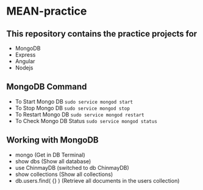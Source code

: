 
# MEAN-practice

## This repository contains the practice projects for

* MongoDB
* Express
* Angular
* Nodejs

## MongoDB Command
* To Start Mongo DB `sudo service mongod start`
* To Stop Mongo DB `sudo service mongod stop`
* To Restart Mongo DB `sudo service mongod restart`
* To Check Mongo DB Status `sudo service mongod status`

## Working with MongoDB
* mongo (Get in DB Terminal)
* show dbs (Show all database)
* use ChinmayDB (switched to db ChinmayDB)
* show collections (Show all collections)
* db.users.find( {} ) (Retrieve all documents in the users collection)